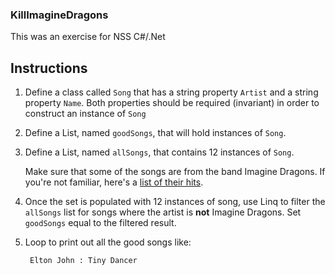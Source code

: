 ### KillImagineDragons

This was an exercise for NSS C#/.Net

## Instructions

1. Define a class called `Song` that has a string property `Artist` and a string property `Name`. Both properties should be required (invariant) in order to construct an instance of `Song`
2. Define a List, named `goodSongs`, that will hold instances of `Song`.
3. Define a List, named `allSongs`, that contains 12 instances of `Song`.

    Make sure that some of the songs are from the band Imagine Dragons. If you're not familiar, here's a [list of their hits](https://www.billboard.com/articles/columns/rock/8462544/imagine-dragons-songs-best-hits-list).

4. Once the set is populated with 12 instances of song, use Linq to filter the `allSongs` list for songs where the artist is **not** Imagine Dragons. Set `goodSongs` equal to the filtered result.
5. Loop to print out all the good songs like:

        Elton John : Tiny Dancer